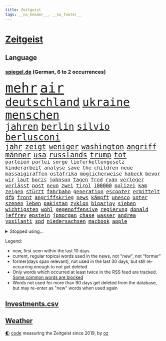 ```yaml
---
title: Zeitgeist
tags: __no_header__, __no_footer__
---
```


# [Zeitgeist](https://oliz.io/zeitgeist/)

## Language

<h3><a href="https://www.spiegel.de" target="_blank">spiegel.de</a> (German, 6 to 2 occurrences)</h3>
<p style="font-family:monospace">
<span style="font-size:32pt"><a href="news_links.html#mehr" class="current">mehr</a></span>
<span style="font-size:32pt"><a href="news_links.html#air" class="current">air</a></span>
<br>
<span style="font-size:27pt"><a href="news_links.html#deutschland" class="current">deutschland</a></span>
<span style="font-size:27pt"><a href="news_links.html#ukraine" class="current">ukraine</a></span>
<span style="font-size:27pt"><a href="news_links.html#menschen" class="current">menschen</a></span>
<br>
<span style="font-size:22pt"><a href="news_links.html#jahren" class="current">jahren</a></span>
<span style="font-size:22pt"><a href="news_links.html#berlin" class="current">berlin</a></span>
<span style="font-size:22pt"><a href="news_links.html#silvio" class="current">silvio</a></span>
<span style="font-size:22pt"><a href="news_links.html#berlusconi" class="current">berlusconi</a></span>
<br>
<span style="font-size:17pt"><a href="news_links.html#jahr" class="current">jahr</a></span>
<span style="font-size:17pt"><a href="news_links.html#zeigt" class="current">zeigt</a></span>
<span style="font-size:17pt"><a href="news_links.html#weniger" class="current">weniger</a></span>
<span style="font-size:17pt"><a href="news_links.html#washington" class="current">washington</a></span>
<span style="font-size:17pt"><a href="news_links.html#angriff" class="current">angriff</a></span>
<span style="font-size:17pt"><a href="news_links.html#männer" class="current">männer</a></span>
<span style="font-size:17pt"><a href="news_links.html#usa" class="current">usa</a></span>
<span style="font-size:17pt"><a href="news_links.html#russlands" class="current">russlands</a></span>
<span style="font-size:17pt"><a href="news_links.html#trump" class="current">trump</a></span>
<span style="font-size:17pt"><a href="news_links.html#tot" class="current">tot</a></span>
<br>
<span style="font-size:12pt"><a href="news_links.html#parteien" class="current">parteien</a></span>
<span style="font-size:12pt"><a href="news_links.html#partei" class="current">partei</a></span>
<span style="font-size:12pt"><a href="news_links.html#sorge" class="current">sorge</a></span>
<span style="font-size:12pt"><a href="news_links.html#lieferkettengesetz" class="new">lieferkettengesetz</a></span>
<span style="font-size:12pt"><a href="news_links.html#kinderarbeit" class="current">kinderarbeit</a></span>
<span style="font-size:12pt"><a href="news_links.html#analyse" class="current">analyse</a></span>
<span style="font-size:12pt"><a href="news_links.html#save" class="current">save</a></span>
<span style="font-size:12pt"><a href="news_links.html#the" class="current">the</a></span>
<span style="font-size:12pt"><a href="news_links.html#children" class="new">children</a></span>
<span style="font-size:12pt"><a href="news_links.html#neue" class="current">neue</a></span>
<span style="font-size:12pt"><a href="news_links.html#massaigiraffen" class="new">massaigiraffen</a></span>
<span style="font-size:12pt"><a href="news_links.html#ostafrika" class="current">ostafrika</a></span>
<span style="font-size:12pt"><a href="news_links.html#möglicherweise" class="current">möglicherweise</a></span>
<span style="font-size:12pt"><a href="news_links.html#habeck" class="current">habeck</a></span>
<span style="font-size:12pt"><a href="news_links.html#bevor" class="current">bevor</a></span>
<span style="font-size:12pt"><a href="news_links.html#wir" class="current">wir</a></span>
<span style="font-size:12pt"><a href="news_links.html#laut" class="current">laut</a></span>
<span style="font-size:12pt"><a href="news_links.html#boris" class="current">boris</a></span>
<span style="font-size:12pt"><a href="news_links.html#johnson" class="current">johnson</a></span>
<span style="font-size:12pt"><a href="news_links.html#tagen" class="current">tagen</a></span>
<span style="font-size:12pt"><a href="news_links.html#fred" class="new">fred</a></span>
<span style="font-size:12pt"><a href="news_links.html#ryan" class="current">ryan</a></span>
<span style="font-size:12pt"><a href="news_links.html#verleger" class="current">verleger</a></span>
<span style="font-size:12pt"><a href="news_links.html#verlässt" class="current">verlässt</a></span>
<span style="font-size:12pt"><a href="news_links.html#post" class="current">post</a></span>
<span style="font-size:12pt"><a href="news_links.html#neun" class="current">neun</a></span>
<span style="font-size:12pt"><a href="news_links.html#zwei" class="current">zwei</a></span>
<span style="font-size:12pt"><a href="news_links.html#tirol" class="current">tirol</a></span>
<span style="font-size:12pt"><a href="news_links.html#100000" class="current">100000</a></span>
<span style="font-size:12pt"><a href="news_links.html#polizei" class="current">polizei</a></span>
<span style="font-size:12pt"><a href="news_links.html#kam" class="current">kam</a></span>
<span style="font-size:12pt"><a href="news_links.html#zeigen" class="current">zeigen</a></span>
<span style="font-size:12pt"><a href="news_links.html#stürzt" class="current">stürzt</a></span>
<span style="font-size:12pt"><a href="news_links.html#fahrbahn" class="current">fahrbahn</a></span>
<span style="font-size:12pt"><a href="news_links.html#generation" class="current">generation</a></span>
<span style="font-size:12pt"><a href="news_links.html#escooter" class="current">escooter</a></span>
<span style="font-size:12pt"><a href="news_links.html#ermittelt" class="current">ermittelt</a></span>
<span style="font-size:12pt"><a href="news_links.html#dfb" class="current">dfb</a></span>
<span style="font-size:12pt"><a href="news_links.html#front" class="current">front</a></span>
<span style="font-size:12pt"><a href="news_links.html#angriffskrieg" class="current">angriffskrieg</a></span>
<span style="font-size:12pt"><a href="news_links.html#news" class="current">news</a></span>
<span style="font-size:12pt"><a href="news_links.html#kämpft" class="current">kämpft</a></span>
<span style="font-size:12pt"><a href="news_links.html#unesco" class="current">unesco</a></span>
<span style="font-size:12pt"><a href="news_links.html#unter" class="current">unter</a></span>
<span style="font-size:12pt"><a href="news_links.html#szenen" class="current">szenen</a></span>
<span style="font-size:12pt"><a href="news_links.html#leben" class="current">leben</a></span>
<span style="font-size:12pt"><a href="news_links.html#pakistan" class="current">pakistan</a></span>
<span style="font-size:12pt"><a href="news_links.html#zyklon" class="current">zyklon</a></span>
<span style="font-size:12pt"><a href="news_links.html#biparjoy" class="new">biparjoy</a></span>
<span style="font-size:12pt"><a href="news_links.html#sieben" class="current">sieben</a></span>
<span style="font-size:12pt"><a href="news_links.html#wichtigsten" class="current">wichtigsten</a></span>
<span style="font-size:12pt"><a href="news_links.html#wohl" class="current">wohl</a></span>
<span style="font-size:12pt"><a href="news_links.html#gegenoffensive" class="current">gegenoffensive</a></span>
<span style="font-size:12pt"><a href="news_links.html#regierung" class="current">regierung</a></span>
<span style="font-size:12pt"><a href="news_links.html#donald" class="current">donald</a></span>
<span style="font-size:12pt"><a href="news_links.html#jeffrey" class="current">jeffrey</a></span>
<span style="font-size:12pt"><a href="news_links.html#epstein" class="current">epstein</a></span>
<span style="font-size:12pt"><a href="news_links.html#jpmorgan" class="current">jpmorgan</a></span>
<span style="font-size:12pt"><a href="news_links.html#chase" class="current">chase</a></span>
<span style="font-size:12pt"><a href="news_links.html#wasser" class="current">wasser</a></span>
<span style="font-size:12pt"><a href="news_links.html#andrea" class="current">andrea</a></span>
<span style="font-size:12pt"><a href="news_links.html#ypsilanti" class="new">ypsilanti</a></span>
<span style="font-size:12pt"><a href="news_links.html#spd" class="current">spd</a></span>
<span style="font-size:12pt"><a href="news_links.html#niedersachsen" class="current">niedersachsen</a></span>
<span style="font-size:12pt"><a href="news_links.html#macbook" class="new">macbook</a></span>
<span style="font-size:12pt"><a href="news_links.html#apple" class="current">apple</a></span>
</p>
<details>
<summary>Stopped using...</summary>
<p class="former" style="font-size:12pt">
linie(964) regel(964) arbeitete(963) bedeuten(962) co₂(962) geduld(962) geliefert(962) positionen(962) bemüht(961) fdpchef(961) hinweisen(961) klimawandels(961) verluste(961) alarm(960) aussage(960) gewissen(960) hervor(960) konzept(960) magdeburg(960) radikal(960) favoriten(959) innenministerium(959) rheinlandpfalz(959) verweigert(959) welle(959) argumente(958) bekanntesten(958) fühlen(958) löhne(958) meldete(958) weltkrieg(958) entwurf(957) hinaus(957) schwangerschaft(957) tötete(957) versprach(957) weiße(957) ausländische(956) beschimpft(956) drosten(956) klein(956) lastwagen(956) viktor(956) 10000(955) eindruck(955) kanzleramt(955) kurzem(955) oberste(955) verkauf(955) verschiebt(955) versprochen(955) dominiert(954) gefährlicher(954) kontrolliert(954) sogenannte(954) tschechien(954) bayerns(953) carsten(953) lügen(953) restaurant(953) standort(953) tausend(953) begründung(952) fahrrad(952) großbritanniens(952) kiel(952) rtl(952) schüssen(952) unmut(952) vorliegt(952) bmw(951) christine(951) david(951) engagement(951) höchste(951) jüngste(951) nominiert(951) verbreiten(951) bahnhof(950) gutachten(950) verhängen(950) bestimmten(949) falsch(949) stärke(949) gestrichen(948) lebte(948) verbessert(948) mitteln(947) mode(947) problemen(947) gering(946) meist(946) lkw(945) umsatz(945) missbraucht(944) zugelassen(944) besuchen(943) echten(943) milliarde(942) aufarbeitung(941) nachgewiesen(941) bewegen(940) gesamten(940) ereignisse(939) kontakte(939) em(938) kooperation(938) ausrüstung(936) dran(935) umgeht(935) vorgänger(935) rollt(934) empfängt(933) spiegelumfrage(933) bürgerinnen(931) stress(930) journalist(929) schneider(929) unzufrieden(928) niedrig(927) ämter(926) schützt(925) angeboten(924) abhängig(918) 91(914) verpasste(913) überfall(910) empfangen(908) rakete(905) bbc(904) last(895) einfache(888) umbau(865) berichtete(863) räumte(847) belästigung(826) konservative(801) verantwortliche(796) erschoss(789) willkommen(760) umständen(759) notenbank(721) drohende(711) 72(685) bedankt(667) flut(667) gremium(667) gesund(658) amoklauf(656) komitee(654) highlights(650) schlafen(633) wirtschaftskrise(632) hoffenheim(631) kritischen(625) universität(618) gesetzentwurf(612) royals(612) games(607) vorteil(605) söders(603) bekräftigt(601) schulden(600) mehrfamilienhaus(590) bettina(586) bahnen(585) empfehlen(584) betrunken(583) gewachsen(576) strackzimmermann(576) größtem(574) lieferungen(573) magazin(572) radikaler(568) gletscher(561) ostukraine(560) kürzer(555) wahr(555) coaching(553) gewaltsamen(547) akw(544) auseinandersetzungen(540) guterres(535) schütze(535) schloss(532) oligarchen(526) kriegs(523) zustimmung(523) teuerung(519) öffentlichrechtlichen(519) marieagnes(513) bat(509) soldat(503) australier(501) stuhl(500) wild(499) überwachung(498) einfachen(493) gerichte(490) buckinghampalast(479) herausgefunden(478) afrikanischen(476) filmemacher(476) melnyk(475) journalismus(473) tempolimit(473) geiselnahme(472) überzeugung(470) ordnet(469) abseits(463) versteckte(463) betrugs(460) sitz(459) absagen(453) geplanter(452) brandenburger(443) verschwörung(442) sanktioniert(439) empfang(437) nukleare(437) betrieben(436) töchter(435) söhne(432) saporischschja(430) klassenzimmer(427) lindners(427) breiten(425) iranische(422) prominenter(421) koch(420) lohn(418) braunschweig(416) fair(414) ten(414) zuflucht(412) auslösen(410) beigelegt(410) abgrund(408) erlauben(408) g20(408) ertrinken(407) spannung(407) schwarzes(403) großmutter(396) beliebtesten(395) filialen(391) hammer(386) halt(383) discounter(377) gepäck(376) prominenten(374) carlo(372) lösungen(369) 8(365) chefs(364) lidl(363) sportlich(363) 80000(362) zeremonie(362) 110(361) kaiserslautern(361) budapest(359) schwächen(359) steuerzahler(359) erdoğans(357) verklagen(357) verhaftung(353) geschäftsmodell(349) oklahoma(349) galten(348) künstlichen(346) ukrainerusslandkrieg(346) knapper(345) andrew(344) grundschule(344) camilla(342) massenproteste(341) mitgeteilt(339) notaufnahme(339) valley(339) nahrung(337) neustart(337) standards(337) fehlten(336) mob(334) alzheimer(333) persönlicher(333) verbraucherzentrale(332) zuwanderung(332) krebserkrankung(331) sehe(327) 27jährige(326) fragwürdig(325) uneins(324) verspottet(324) dramatische(323) image(323) heißer(319) solches(318) erlegen(317) schwede(314) verstanden(314) musikerin(312) fasst(310) repressionen(310) zurückhaltung(310) legal(309) starkwatzinger(309) einschlag(308) ähnlichen(308) angespannt(306) heimischen(306) umweltschützer(305) eukommissar(304) freigabe(304) ältesten(304) tode(302) scheiterten(301) subventionen(301) technisch(299) unterkunft(299) virginia(298) gründet(297) erhielten(294) scheiden(294) daneben(292) diana(292) aufstand(291) twitteraccount(289) nebenwirkungen(288) neukölln(288) vogelgrippe(287) raten(285) shitstorm(285) 25000(284) oleksij(284) hetze(283) hinrichtung(283) einziges(282) marvin(281) gründete(279) fußballprofis(277) harmlos(277) ticketpreise(276) atomkraftwerk(275) wenigstens(272) schwachstellen(271) erforderlich(266) vergisst(265) entstehen(262) kurznachrichtendienst(262) überreste(260) ereignet(259) stephan(259) strafrechtliche(259) durant(255) bauart(254) gewaltsam(254) listen(254) unionsfraktion(254) feierten(253) roboter(253) makejew(250) raumfahrt(247) fliegt(246) halbzeit(242) scheinbar(242) stützt(241) beherrscht(240) wohnraum(240) fußballfans(239) krone(239) spiels(239) windsor(239) angesehen(238) caroline(238) königshaus(237) kurswechsel(235) phoenix(235) silva(235) fortschritte(234) direktor(233) geschenke(233) handball(233) lkwfahrer(233) schwächt(233) elektronische(232) wählt(232) eineinhalb(231) neymar(231) sportdirektor(231) verfängt(231) ukrainefeldzug(230) angewiesen(224) kocht(224) schmeckt(224) bahnmitarbeiter(223) menschenrechtsaktivisten(223) auszeichnung(222) zielt(222) bonbons(218) falschinformationen(218) verankert(218) weltbank(218) entladen(217) machtlos(216) abgewählt(215) missionen(214) beworfen(207) geschmack(205) misstrauen(203) p(203) designierte(202) großereignis(202) flüchtlingsheim(201) beantragen(199) del(199) diversität(199) antreibt(198) aufsehenerregenden(198) ausreise(198) gwyneth(198) paltrow(198) orden(197) armin(196) interessieren(195) palmer(195) zigaretten(194) antibiotika(193) one(192) chinareise(191) spion(191) kritisierten(190) milliardenverlust(190) ausgemacht(187) diplomatie(187) figuren(187) sms(187) bowie(186) wohnungsnot(186) antisemitischen(185) unerlaubt(185) sieges(182) chefposten(181) abbauen(180) serbische(180) vollsperrung(180) bosch(179) pop(179) iwf(178) i̇mamoğlu(178) rivalität(178) abgründe(177) youtuber(177) dallas(176) mediathek(176) segler(175) bildchefredakteur(174) lauter(174) regimekritiker(174) entzweit(172) siebte(172) buenos(170) interviews(170) nutzerinnen(170) singen(170) aufpassen(169) studio(169) manipulierte(168) server(168) wein(168) klimakleber(167) kritikern(166) produkten(166) gestalten(165) korruptionsermittlungen(165) kurzzeitig(165) wahlrecht(165) lehnten(164) affen(163) befindlichkeiten(163) sinnbild(163) 2009(162) flaggen(162) geraubt(162) ungewöhnliches(162) wirklichkeit(162) schieflage(160) ubahn(160) absolut(159) frauenproblem(159) professionell(159) lahmlegen(157) militärbasis(157) pakistans(157) tvserie(157) chefredakteur(156) erwähnt(156) fußgänger(156) ausbleibende(155) freunden(155) nina(155) 16jährige(154) eröffnen(154) munitionsbeschaffung(153) suv(153) 2028(152) datenschützer(152) ähnlicher(152) 26jähriger(151) gerüchten(151) preisbremsen(151) fynn(150) importe(150) informieren(150) kliemann(150) trieb(150) einkaufszentrum(149) lizenz(149) reisebus(149) säuglinge(149) perfekten(148) gängige(147) abschwächen(146) beeindruckt(146) beliebter(146) entnommen(146) jva(146) lockt(146) sportlerinnen(146) attentäter(145) gleichem(145) kundschaft(145) ussängerin(145) geiseln(144) gigantische(144) heimische(144) gerückt(143) käse(143) transparent(143) vergab(143) verspannungen(143) voraussetzung(143) krebstherapie(142) naher(142) verzehr(142) csupolitiker(141) feldern(141) gittern(141) sprengsatz(141) todesliste(141) aires(140) nichtstun(140) todesursache(140) bußgeld(139) genehmigungen(139) gerüstet(139) schätzungsweise(139) umzug(139) veränderte(139) flasche(138) gelder(138) lüdenscheid(138) privat(138) ignorieren(137) wucht(137) abläuft(136) staatsgebiet(136) googles(135) grundnahrungsmittel(134) herstellers(134) ressourcen(134) straßenbahn(134) emotionale(133) hochhaus(133) männlichen(133) amtsantritt(132) geheimnisse(132) indizien(131) autobahnbrücke(130) gelaunt(129) parlamentarischen(129) parteifreund(129) geldbuße(128) abendessen(127) aufwind(127) verfolgten(127) aufträgen(126) erhalt(126) bad(125) rückgrat(125) gesichtet(124) marode(124) zweck(124) linda(123) palästinensern(123) temperatur(123) umweltministerin(123) unterirdische(123) 33jährige(122) 34jährige(122) flensburg(122) griffen(122) charlotte(121) krebsmedikamente(121) fatalen(120) wayne(120) automarkt(119) floh(119) a3(118) entsprechende(118) vorwerfen(118) übers(118) liebt(117) stetig(117) busch(116) jene(116) renten(116) landesweite(115) unbekannt(115) bundesligisten(114) derby(114) entsprechenden(114) gewünscht(114) solange(114) sticht(114) flüchtlingspolitik(113) kassierte(113) filmen(112) geo(112) oberstaatsanwalt(112) erinnerungslücken(111) verhandelte(111) versteht(111) boote(110) gedient(110) geldtransporter(110) spiegelredakteurin(110) unfallzahlen(110) eskalierte(109) verfügbar(109) antonio(108) dragshows(108) marin(108) medienbranche(108) polizeiangaben(108) steigert(108) stieß(108) akt(107) befragten(107) helsinki(107) bundesbildungsministerin(106) sommerspiele(106) wessen(106) deklassiert(105) monden(105) pflegen(105) abzocke(104) ambitionen(104) rücksicht(104) sanken(104) begreifen(103) hinzugefügt(103) ländlichen(103) skulptur(103) sturmgewehren(103) vermeintliche(103) gültige(102) erneuerbaren(101) arts(100) copa(100) panik(100) vonovia(100) wahrscheinlichkeit(100) abstiegskampf(99) anzeigen(99) felipe(99) spielerinnen(99) traurig(99) tschechische(99) dissens(98) fußstapfen(98) h5n1(98) beansprucht(97) ferne(97) gekrönt(97) magen(97) neapel(97) regierungsparteien(97) herrmanns(96) italienisches(96) parteiaustritt(96) reschke(96) seltenen(96) wagnersöldnern(96) dramatischer(95) sogenannter(94) taktische(94) 51(93) abgeraten(92) registrieren(92) trier(92) bürogebäude(91) fachteam(91) kürt(91) simone(91) spiegelcartoonisten(91) stange(91) stärkt(91) ausrichtung(90) ausspähen(90) bewertung(90) gestehen(90) hausbrand(90) parade(90) philippe(90) organe(89) säugling(89) weiblichen(89) eigner(88) spendieren(88) sprachtests(88) sprünge(88) fahrern(87) geredet(87) heutzutage(87) leerer(87) pianist(87) rezension(87) sicherheitslage(87) stasi(87) zuschüsse(87) abschiebung(86) blasphemie(86) klubführung(86) lieferte(86) miniatur(86) music(86) teufel(86) verstoß(86) weltmeisterin(86) wertvollste(86) akzeptiert(85) crews(85) entweder(85) pharmakonzern(85) suns(85) befürworter(84) erhärtet(84) good(84) höhle(84) kontinente(84) sed(84) tui(84) wachsender(84) zustehen(84) zylindrische(84) argumentation(83) aufgerüstet(83) backen(83) beigetragen(83) bußgelder(83) genervt(83) jessica(83) menschliche(83) élysée(83) ökonomin(83) can(82) disziplin(82) epoche(82) gehege(82) haushaltsstreit(82) kontrollierten(82) popsuperstar(82) schulklasse(82) sexuelles(82) wang(82) yi(82) autoindustrie(81) giftige(81) jusochefin(81) leichtathletik(81) meeresspiegel(81) preisverleihung(81) rekonstruieren(81) rosenthal(81) ruiniert(81) spitzenkandidat(81) stürme(81) südostasien(81) trunkenheit(81) überforderung(81) anarchie(80) aufgestaut(80) neidisch(80) planungssicherheit(80) schlappe(80) zugesagte(80) autobahnausbau(79) gropp(79) höhepunkt(79) lemon(79) mehrfacher(79) praktikantin(79) reint(79) rückzugsort(79) wirbelstürme(79) zubereitung(79) jüngster(78) kurznachrichten(78) randalierer(78) rührt(78) bahnübergang(77) ebbe(77) erwecken(77) henrik(77) stammende(77) söldnerchef(77) 13000(76) gegnerischen(76) gestohlene(76) herbe(76) konstruktive(76) nützlich(76) tragischen(76) wassermangel(76) army(75) beitragszahler(75) bestände(75) dominieren(75) gabel(75) hildesheim(75) itunternehmer(75) kassen(75) klopps(75) nairobi(75) regisseure(75) stach(75) zuzulassen(75) afrikanische(74) ausgelobt(74) eilig(74) eishockey(74) kantinen(74) karsten(74) kommendem(74) mensen(74) rio(74) schanelec(74) staatenbündnis(74) damaskus(73) einbauen(73) energiepreisbremsen(73) laune(73) sitzenden(73) ssc(73) verwandt(73) athletinnen(72) geldquellen(72) obrador(72) regelt(72) reparieren(72) slowenien(72) katarina(71) aufzeichnungen(70) legalisierung(70) militärparade(70) planungen(70) rauer(70) schrank(70) ajay(69) banga(69) frankie(69) friedensbewegung(69) impfen(69) klicks(69) konkreter(69) missbrauchsfälle(69) pflegeversicherung(69) platzhirsche(69) stahlen(69) steuerpflichtige(69) talkshows(69) alison(68) beliebtes(68) rahmede(68) spannenden(68) spdzentrale(68) take(68) waffenmesse(68) beitragszahlern(67) eidgenossen(67) gewartet(67) handelsketten(67) jewgenij(67) patientenakte(67) schwacher(67) unprofessionell(67) heizungspläne(66) industrien(66) sheeran(66) slowakei(66) torte(66) transformation(66) vermissen(66) örtliche(66) date(65) elterngeld(65) it(65) leuchten(65) tatwaffe(65) usbundesgericht(65) allzu(64) altkanzler(64) ostafrikanischen(64) wörter(64) abkühlung(63) operationen(63) qin(63) segeljacht(63) tariflöhne(63) verkehrsunternehmen(63) 81jähriger(62) gleichmäßig(62) raumfahrtagentur(62) bier(61) datensätze(61) getränk(61) hitlers(61) kundgebungen(61) militanten(61) attraktive(60) delikatesse(60) missbrauchstaten(60) steinzeit(60) bezieht(59) einschlagen(59) genaue(59) helga(59) orchestra(59) sondersteuer(59) eilverfahren(58) eishockeyprofi(58) ergibt(58) hehre(58) messengerdienst(58) nora(58) russe(58) rückerstattungen(58) sackte(58) spektakulärer(58) topstars(58) apotheke(57) begräbt(57) ermahnt(57) musikalisch(57) panzerhaubitzen(57) säule(57) aufteilung(56) bahnreisende(56) bestechlichkeit(56) dauerhafte(56) endometriose(56) gastronomie(56) gerast(56) gesundheitswesen(56) hitzerekord(56) kw(56) ministerpräsidentenkonferenz(56) sprengungen(56) tadschikistan(56) unerwünscht(56) unomenschenrechtsrat(56) westeuropa(56) zeichnete(56) bundeskriminalamt(55) dna(55) gedrosselt(55) joint(55) kampfjet(55) nasenspray(55) terrorakt(55) verblüffender(55) verstößen(55) wehrmacht(55) einbau(54) fehlentscheidungen(54) kommandeur(54) prekär(54) schnellere(54) siedlungen(54) vermögenswerte(54) zeitreise(54) derzeitige(53) empfänger(53) faszinierend(53) flüchtlingshilfe(53) periode(53) personalentscheidung(53) portal(53) provisorischen(53) verschlingt(53) aktueller(52) einspruch(51) mercedesbenz(51) vergütungen(51) greenwashing(50) hyperschallwaffen(50) luna(50) algenteppich(49) deutliches(49) hakenkreuze(49) infizieren(49) jake(49) nominierung(49) prosieben(49) ultrarechten(49) bundeseigene(48) bädern(48) mails(48) oberverwaltungsgericht(48) raumschiff(48) trotzte(48) vorzüge(48) belarussen(47) ecuadors(47) lebensmittelpreise(47) militärstützpunkt(47) straflager(47) vermeintlich(47) verpennt(47) ranch(46) theorie(46) 57jähriger(45) 84(45) begeisterung(45) boykottiert(45) glücksfall(45) magazins(45) riskieren(45) unrealistisch(45) wettkämpfen(45) challenges(44) klimazielen(44) prinzip(44) personenschutz(43) thron(43) unschuldig(43) atomunfall(42) elternkolumne(42) empfinden(42) gemälde(42) jacob(42) kohls(42) oberbayern(42) usjustizministerium(42) bankenturbulenzen(41) betonte(41) birgit(41) bundestags(41) diagnostiziert(41) klingelt(41) lohnerhöhung(41) schade(41) webber(41) filmte(40) känguru(40) militärblogger(40) usbc(40) währungsfonds(40) beschworen(39) entlarvt(39) feiertage(39) fußballmanager(39) royalen(39) schillernden(39) verhandlungsrunden(39) verlesen(39) angehalten(38) kentucky(38) luftalarm(38) schottischen(38) trumpf(38) weltbevölkerung(38) 45jährigen(37) astronomen(37) differenzen(37) eier(37) feierlichkeiten(37) misere(37) staatsbürger(37) monarch(36) nebenkläger(36) prekären(36) sprengstoff(36) exkanzler(35) files(35) fundstücke(35) liberaler(35) lustiger(35) oscarpreisträgerin(35) schmelzen(35) sorgerecht(35) weste(35) wette(35) begrenzung(34) probiert(34) sanna(34) bundeskriminalamts(33) eufirmen(33) geopolitische(33) inzucht(33) nutzlos(33) schleusen(33) uswahl(33) constantin(32) durften(32) flecken(32) geldautomatensprenger(32) harold(32) juror(32) kanadische(32) koalitionsvertrag(32) logo(32) onkel(32) autopsie(31) fühle(31) nationalist(31) pflegebranche(31) psychischer(31) senden(31) ussender(31) aufgeladen(30) entbunden(30) vorstadt(30) angibt(29) auferstehung(29) experiment(29) gefürchtet(29) homöopathie(29) militärfirma(29) tübingens(29) drogenkonsum(28) einsturz(28) kuchen(28) aufarbeiten(27) berührt(27) biermarke(27) npr(27) rammte(27) verwerfungen(27) zunge(27) 8000(26) chicago(26) kasachstan(26) mothers(26) rettungshubschrauber(26) sang(26) usunternehmen(26) ’ndrangheta(26) erzwungen(25) horror(25) rahmedetalbrücke(25) sonnenschutz(25) vormals(25) vorstandsvorsitzende(25) bewahrt(24) bürgerkriegs(24) dringende(24) skandalbank(24) söldner(24) texanischen(24) uranus(24) amokläufe(23) anspruchsvoll(23) durcheinanderbringen(23) firmenpleiten(23) insolvenzen(23) haustür(22) machtkämpfe(22) radiosender(22) regalen(22) sprengmeister(22) wiederholten(22) ansage(21) bespitzeln(21) bewerbung(21) gedeckt(21) geldautomaten(21) konzernführung(21) kuba(21) kämen(21) lebenstraum(21) mustafa(21) nazideutschland(21) unberechenbar(21) uspolitiker(21) väter(21) xl(21) dreist(20) todesfällen(20) einfuhr(19) entzaubert(19) fußballmeisterschaft(19) nehme(19) spitzenkandidaten(19) südküste(19) begleitete(18) lobby(18) mach(18) miese(18) stromschlag(18) berechnung(17) derartigen(17) monatlich(17) starship(17) witt(17) brauer(16) löwe(16) preisgeld(16) problematisch(16) regierungen(16) sekte(16) sektenführer(16) solarenergie(16) verlorenem(16) bahnunternehmen(15) berchtesgadener(15) delegierten(15) gegnern(15) geschrei(15) nachgesagt(15) omar(15) problemfall(15) trittbrettfahrer(15) verfangen(15) 53jährige(14) bundesgesundheitsminister(14) louis(14) schief(14) gegenschlag(13) pflastersteine(13) titelseite(13) wärmepumpengeschäft(13) ausländer(12) back(12) champagner(12) evakuierte(12) flüchteten(12) gelyncht(12) investors(12) jahrhunderte(12) traurige(12) unterschätzt(12) abbey(11) adler(11) asylanträge(11) beraterin(11) diskutierten(11) ereignis(11) exbotschafter(11) innenpolitische(11) promille(11) trinke(11) tvmoderator(11) westminster(11)
</p>
</details>
<p>Legend:
<ul>
<li><span class="new">new</span>, first seen within the last 10 days</li>
<li><span class="current">current</span>, regular topical words used in the news, not "new", not "former"</li>
<li><span class="former">former(days span relevant)</span>, not used in the last 30 days, but still re-occurring enough to not get deleted</li>
<li>Only words which occurred at least twice in the RSS feed are tracked. <a href="language/filters.py">Some common words are blocked</a></li>
<li>Words not used for more than 90 days get deleted from the database, but may re-enter as "new" words when used again</li>
</ul>
</p>

## [Investments](investments.html)[.csv](investments.csv)

## [Weather](weather.html)

<footer>
<a href="javascript:toggleTheme()" class="nav">🌓</a>
<a href="https://github.com/ooz/zeitgeist">code</a> measuring the Zeitgeist since 2019, by <a href="https://oliz.io">oz</a>
</footer>
